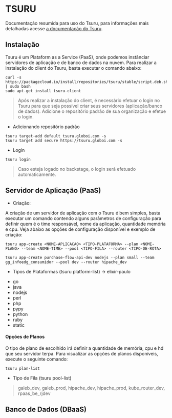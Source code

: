 # TSURU

Documentação resumida para uso do Tsuru, para informações mais detalhadas acesse [a documentação do Tsuru](https://tsuru.io/).

## Instalação

Tsuru é um Plataform as a Service (PaaS), onde podemos instânciar servidores de aplicação e de banco de dados na nuvem.
Para realizar a instalação do client do Tsuru, basta executar o comando abaixo:

```
curl -s https://packagecloud.io/install/repositories/tsuru/stable/script.deb.sh | sudo bash
sudo apt-get install tsuru-client
```

> Após realizar a instalação do client, é necessário efetuar o login no Tsuru para que seja possível criar seus servidores (aplicação/banco de dados). Adicione o repositório padrão de sua organização e efetue o login.


* Adicionando repositório padrão
```
tsuru target-add default tsuru.globoi.com -s
tsuru target add secure https://tsuru.globoi.com -s
```

* Login
```
tsuru login
```
> Caso esteja logado no backstage, o login será efetuado automaticamente.


## Servidor de Aplicação (PaaS)

* Criação:

A criação de um servidor de aplicação com o Tsuru é bem simples, basta executar um comando contendo alguns parâmetros de configuração para definir quem é o time responsável, nome da aplicação, quantidade memória e cpu. Veja abaixo as opções de configuração disponível e exemplo de criação:

```
tsuru app-create <NOME-APLICACAO> <TIPO-PLATAFORMA> --plan <NOME-PLANO> --team <NOME-TIME> --pool <TIPO-FILA> --router <TIPO-DE-ROTA>

tsuru app-create purchase-flow-api-dev nodejs --plan small --team gg_infoedg_consumidor --pool dev --router hipache_dev
```

* Tipos de Plataformas (tsuru platform-list)
-> elixir-paulo
- go
- java
- nodejs
- perl
- php
- pypy
- python
- ruby
- static

#### Opções de Planos
O tipo de plano de escolhido irá definir a quantidade de memória, cpu e hd que seu servidor terpa. Para visualizar as opções de planos disponíveis, execute o seguinte comando:
```
tsuru plan-list
```

* Tipo de Fila (tsuru pool-list)
 > galeb_dev, galeb_prod, hipache_dev, hipache_prod, kube_router_dev, rpaas_be_rjdev

## Banco de Dados (DBaaS)
